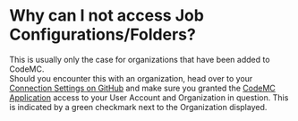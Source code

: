 # Why can I not access Job Configurations/Folders?
This is usually only the case for organizations that have been added to CodeMC.  
Should you encounter this with an organization, head over to your [Connection Settings on GitHub](https://github.com/settings/applications) and make sure you granted the [CodeMC Application](https://github.com/settings/connections/applications/2debe3b061b244423bf5) access to your User Account and Organization in question. This is indicated by a green checkmark next to the Organization displayed.